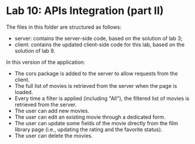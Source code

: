 # Lab 10: APIs Integration (part II)

The files in this folder are structured as follows:

- server: contains the server-side code, based on the solution of lab 3;
- client: contains the updated client-side code for this lab, based on the solution of lab 9.

In this version of the application:

- The cors package is added to the server to allow requests from the client.
- The full list of movies is retrieved from the server when the page is loaded.
- Every time a filter is applied (including "All"), the filtered list of movies is retrieved from the server.
- The user can add new movies.
- The user can edit an existing movie through a dedicated form.
- The user can update some fields of the movie directly from the film library page (i.e., updating the rating and the
  favorite status).
- The user can delete the movies.
